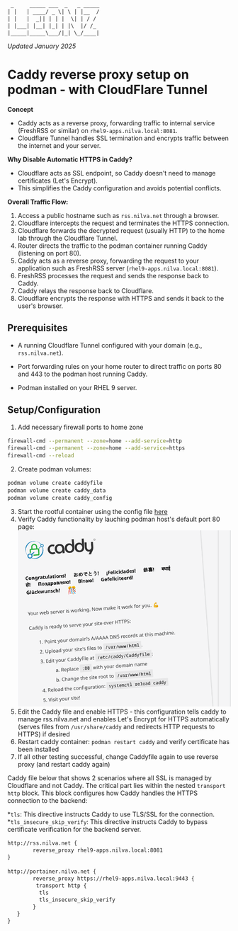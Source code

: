 ```
 _     _____ ___  _   _ _____
| |   | ____/ _ \| \ | |__  /
| |   |  _|| | | |  \| | / / 
| |___| |__| |_| | |\  |/ /_ 
|_____|_____\___/|_| \_/____|
```
_Updated January 2025_

# Caddy reverse proxy setup on podman - with CloudFlare Tunnel
**Concept**

* Caddy acts as a reverse proxy, forwarding traffic to internal service (FreshRSS or similar) on `rhel9-apps.nilva.local:8081`.
* Cloudflare Tunnel handles SSL termination and encrypts traffic between the internet and your server.

**Why Disable Automatic HTTPS in Caddy?**

* Cloudflare acts as SSL endpoint, so Caddy doesn't need to manage certificates (Let's Encrypt).
* This simplifies the Caddy configuration and avoids potential conflicts.

**Overall Traffic Flow:**

1. Access a public hostname such as `rss.nilva.net` through a browser.
2. Cloudflare intercepts the request and terminates the HTTPS connection.
3. Cloudflare forwards the decrypted request (usually HTTP) to the home lab through the Cloudflare Tunnel.
4. Router directs the traffic to the podman container running Caddy (listening on port 80).
5. Caddy acts as a reverse proxy, forwarding the request to your application such as FreshRSS server (`rhel9-apps.nilva.local:8081`).
6. FreshRSS processes the request and sends the response back to Caddy.
7. Caddy relays the response back to Cloudflare.
8. Cloudflare encrypts the response with HTTPS and sends it back to the user's browser.

## Prerequisites

* A running Cloudflare Tunnel configured with your domain (e.g., `rss.nilva.net`).

* Port forwarding rules on your home router to direct traffic on ports 80 and 443 to the podman host running Caddy.

* Podman installed on your RHEL 9 server.

## Setup/Configuration
1. Add necessary firewall ports to home zone
```bash
firewall-cmd --permanent --zone=home --add-service=http
firewall-cmd --permanent --zone=home --add-service=https
firewall-cmd --reload
```
2. Create podman volumes:
```bash
podman volume create caddyfile
podman volume create caddy_data
podman volume create caddy_config
```
3. Start the rootful container using the config file [here](https://github.com/leonzwrx/homelab-wiki/blob/main/podman_configs/caddy.txt)
4. Verify Caddy functionality by lauching podman host's default port 80 page:
![caddy_80.png](./assets/caddy_80.png)
5. Edit the Caddy file and enable HTTPS - this configuration tells caddy to manage rss.nilva.net and enables Let's Encrypt for HTTPS automatically (serves files from `/usr/share/caddy` and redirects HTTP requests to HTTPS) if desired
6. Restart caddy container: `podman restart caddy` and verify certificate has been installed
7. If all other  testing successful, change Caddyfile again to use reverse proxy (and restart caddy again)

Caddy file below that shows 2 scenarios where all SSL is managed by Cloudflare and not Caddy. The critical part lies within the nested `transport http` block. This block configures how Caddy handles the HTTPS connection to the backend:

 *`tls`: This directive instructs Caddy to use TLS/SSL for the connection.
 *`tls_insecure_skip_verify`: This directive instructs Caddy to bypass certificate verification for the backend server.

```
http://rss.nilva.net {
        reverse_proxy rhel9-apps.nilva.local:8081
}

http://portainer.nilva.net {
        reverse_proxy https://rhel9-apps.nilva.local:9443 {
         transport http {
          tls
          tls_insecure_skip_verify
        }
   }
}
```